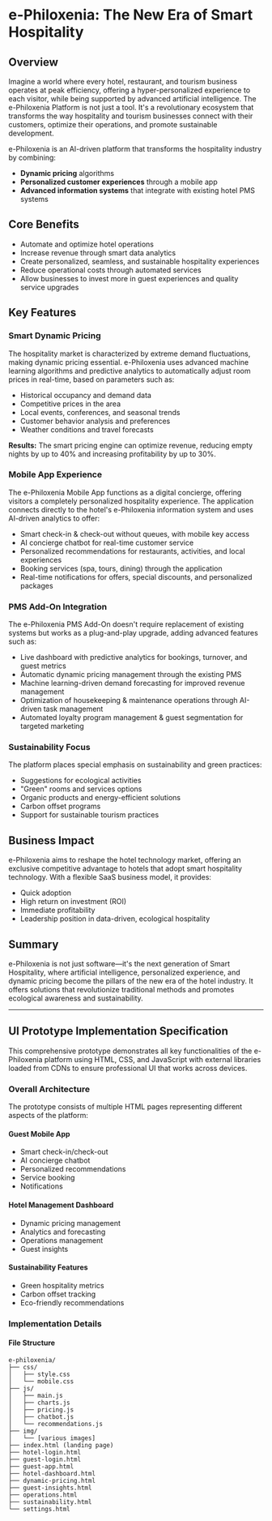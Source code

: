 # e-Philoxenia: The New Era of Smart Hospitality

## Overview

Imagine a world where every hotel, restaurant, and tourism business operates at peak efficiency, offering a hyper-personalized experience to each visitor, while being supported by advanced artificial intelligence. The e-Philoxenia Platform is not just a tool. It's a revolutionary ecosystem that transforms the way hospitality and tourism businesses connect with their customers, optimize their operations, and promote sustainable development.

e-Philoxenia is an AI-driven platform that transforms the hospitality industry by combining:

- **Dynamic pricing** algorithms
- **Personalized customer experiences** through a mobile app
- **Advanced information systems** that integrate with existing hotel PMS systems

## Core Benefits

- Automate and optimize hotel operations
- Increase revenue through smart data analytics
- Create personalized, seamless, and sustainable hospitality experiences
- Reduce operational costs through automated services
- Allow businesses to invest more in guest experiences and quality service upgrades

## Key Features

### Smart Dynamic Pricing

The hospitality market is characterized by extreme demand fluctuations, making dynamic pricing essential. e-Philoxenia uses advanced machine learning algorithms and predictive analytics to automatically adjust room prices in real-time, based on parameters such as:

- Historical occupancy and demand data
- Competitive prices in the area
- Local events, conferences, and seasonal trends
- Customer behavior analysis and preferences
- Weather conditions and travel forecasts

**Results:** The smart pricing engine can optimize revenue, reducing empty nights by up to 40% and increasing profitability by up to 30%.

### Mobile App Experience

The e-Philoxenia Mobile App functions as a digital concierge, offering visitors a completely personalized hospitality experience. The application connects directly to the hotel's e-Philoxenia information system and uses AI-driven analytics to offer:

- Smart check-in & check-out without queues, with mobile key access
- AI concierge chatbot for real-time customer service
- Personalized recommendations for restaurants, activities, and local experiences
- Booking services (spa, tours, dining) through the application
- Real-time notifications for offers, special discounts, and personalized packages

### PMS Add-On Integration

The e-Philoxenia PMS Add-On doesn't require replacement of existing systems but works as a plug-and-play upgrade, adding advanced features such as:

- Live dashboard with predictive analytics for bookings, turnover, and guest metrics
- Automatic dynamic pricing management through the existing PMS
- Machine learning-driven demand forecasting for improved revenue management
- Optimization of housekeeping & maintenance operations through AI-driven task management
- Automated loyalty program management & guest segmentation for targeted marketing

### Sustainability Focus

The platform places special emphasis on sustainability and green practices:

- Suggestions for ecological activities
- "Green" rooms and services options
- Organic products and energy-efficient solutions
- Carbon offset programs
- Support for sustainable tourism practices

## Business Impact

e-Philoxenia aims to reshape the hotel technology market, offering an exclusive competitive advantage to hotels that adopt smart hospitality technology. With a flexible SaaS business model, it provides:

- Quick adoption
- High return on investment (ROI)
- Immediate profitability
- Leadership position in data-driven, ecological hospitality

## Summary

e-Philoxenia is not just software—it's the next generation of Smart Hospitality, where artificial intelligence, personalized experience, and dynamic pricing become the pillars of the new era of the hotel industry. It offers solutions that revolutionize traditional methods and promotes ecological awareness and sustainability.

---

## UI Prototype Implementation Specification

This comprehensive prototype demonstrates all key functionalities of the e-Philoxenia platform using HTML, CSS, and JavaScript with external libraries loaded from CDNs to ensure professional UI that works across devices.

### Overall Architecture

The prototype consists of multiple HTML pages representing different aspects of the platform:

#### Guest Mobile App
- Smart check-in/check-out
- AI concierge chatbot
- Personalized recommendations
- Service booking
- Notifications

#### Hotel Management Dashboard
- Dynamic pricing management
- Analytics and forecasting
- Operations management
- Guest insights

#### Sustainability Features
- Green hospitality metrics
- Carbon offset tracking
- Eco-friendly recommendations

### Implementation Details

#### File Structure
```
e-philoxenia/
├── css/
│   ├── style.css
│   └── mobile.css
├── js/
│   ├── main.js
│   ├── charts.js
│   ├── pricing.js
│   ├── chatbot.js
│   └── recommendations.js
├── img/
│   └── [various images]
├── index.html (landing page)
├── hotel-login.html
├── guest-login.html
├── guest-app.html
├── hotel-dashboard.html
├── dynamic-pricing.html
├── guest-insights.html
├── operations.html
├── sustainability.html
└── settings.html
